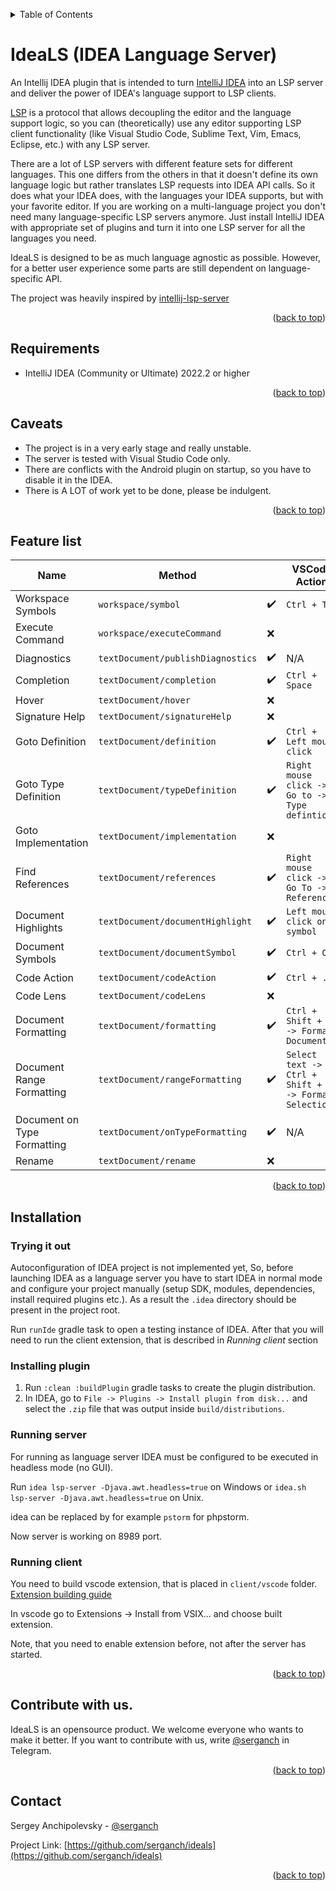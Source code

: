 <a name="readme-top"></a>

<details>
  <summary>Table of Contents</summary>
  <ol>
    <li><a href="#universal-lsp-server">Universal LSP server</a></li>
    <li><a href="#requirements">Requirements</a></li>
    <li><a href="#caveats">Caveats</a></li>
    <li><a href="#feature-list">Feature list</a></li>
    <li><a href="#usage">Usage</a></li>
    <li><a href="#installation">Installation</a></li>
    <li><a href="#contribute-with-us">Contribute with us</a></li>
    <li><a href="#contact">Contact</a></li>
  </ol>
</details>


# IdeaLS (IDEA Language Server)

An Intellij IDEA plugin that is intended to turn [IntelliJ IDEA](https://github.com/JetBrains/intellij-community) into an LSP server and deliver the power of IDEA's language support to LSP clients.

[LSP](https://microsoft.github.io/language-server-protocol/specifications/lsp/3.17/specification/)
is a protocol that allows decoupling the editor and the language support logic,
so you can (theoretically) use any editor supporting LSP client functionality
(like Visual Studio Code, Sublime Text, Vim, Emacs, Eclipse, etc.) with any LSP server.

There are a lot of LSP servers with different feature sets for different languages.
This one differs from the others in that it doesn't define its own language logic
but rather translates LSP requests into IDEA API calls.
So it does what your IDEA does, with the languages your IDEA supports, but with your favorite editor.
If you are working on a multi-language project you don't need many language-specific LSP servers anymore.
Just install IntelliJ IDEA with appropriate set of plugins and turn it into one LSP server for all the languages you need. 

IdeaLS is designed to be as much language agnostic as possible.
However, for a better user experience some parts are still dependent on language-specific API. 

The project was heavily inspired by [intellij-lsp-server](https://github.com/Ruin0x11/intellij-lsp-server)

<p align="right">(<a href="#readme-top">back to top</a>)</p>

## Requirements
- IntelliJ IDEA (Community or Ultimate) 2022.2 or higher

<p align="right">(<a href="#readme-top">back to top</a>)</p>

## Caveats
- The project is in a very early stage and really unstable.
- The server is tested with Visual Studio Code only.
- There are conflicts with the Android plugin on startup, so you have to disable it in the IDEA.
- There is A LOT of work yet to be done, please be indulgent.

<p align="right">(<a href="#readme-top">back to top</a>)</p>

## Feature list

| Name                        | Method                            |                    | VSCode Action                                         |
|-----------------------------|-----------------------------------|--------------------|-------------------------------------------------------|
| Workspace Symbols           | `workspace/symbol`                | :heavy_check_mark: | `Ctrl + T`                                            |
| Execute Command             | `workspace/executeCommand`        | :x:                |                                                       |
| Diagnostics                 | `textDocument/publishDiagnostics` | :heavy_check_mark: | N/A                                                   |
| Completion                  | `textDocument/completion`         | :heavy_check_mark: | `Ctrl + Space`                                        |
| Hover                       | `textDocument/hover`              | :x:                |                                                       |
| Signature Help              | `textDocument/signatureHelp`      | :x:                |                                                       |
| Goto Definition             | `textDocument/definition`         | :heavy_check_mark: | `Ctrl + Left mouse click`                             |
| Goto Type Definition        | `textDocument/typeDefinition`     | :heavy_check_mark: | `Right mouse click -> Go to -> Type defintion`        |
| Goto Implementation         | `textDocument/implementation`     | :x:                |                                                       |
| Find References             | `textDocument/references`         | :heavy_check_mark: | `Right mouse click -> Go To -> References`            |
| Document Highlights         | `textDocument/documentHighlight`  | :heavy_check_mark: | `Left mouse click on symbol`                          |
| Document Symbols            | `textDocument/documentSymbol`     | :heavy_check_mark: | `Ctrl + O`                                            |
| Code Action                 | `textDocument/codeAction`         | :heavy_check_mark: | `Ctrl + .`                                            |
| Code Lens                   | `textDocument/codeLens`           | :x:                |                                                       |
| Document Formatting         | `textDocument/formatting`         | :heavy_check_mark: | `Ctrl + Shift + P -> Format Document`                 |
| Document Range Formatting   | `textDocument/rangeFormatting`    | :heavy_check_mark: | `Select text -> Ctrl + Shift + P -> Format Selection` |
| Document on Type Formatting | `textDocument/onTypeFormatting`   | :heavy_check_mark: | N/A                                                   |
| Rename                      | `textDocument/rename`             | :x:                |                                                       |

<p align="right">(<a href="#readme-top">back to top</a>)</p>

## Installation

### Trying it out
Autoconfiguration of IDEA project is not implemented yet,
So, before launching IDEA as a language server you have to start IDEA in normal mode
and configure your project manually (setup SDK, modules, dependencies, install required plugins etc.).
As a result the `.idea` directory should be present in the project root.

Run `runIde` gradle task to open a testing instance of IDEA.
After that you will need to run the client extension, that is described in *Running client* section  

### Installing plugin
1. Run `:clean :buildPlugin` gradle tasks to create the plugin distribution.
2. In IDEA, go to `File -> Plugins -> Install plugin from disk...` and select the `.zip` file that was output inside `build/distributions`.

### Running server
For running as language server IDEA must be configured to be executed in headless mode (no GUI).

Run `idea lsp-server -Djava.awt.headless=true` on Windows or `idea.sh lsp-server -Djava.awt.headless=true` on Unix.

idea can be replaced by for example `pstorm` for phpstorm.

Now server is working on 8989 port.

### Running client
You need to build vscode extension, that is placed in `client/vscode` folder.
[Extension building guide](https://code.visualstudio.com/api/working-with-extensions/publishing-extension#packaging-extensions)

In vscode go to Extensions -> Install from VSIX... and choose built extension.

Note, that you need to enable extension before, not after the server has started.

<p align="right">(<a href="#readme-top">back to top</a>)</p>

## Contribute with us.

IdeaLS is an opensource product. We welcome everyone who wants to make it better.
If you want to contribute with us, write [@serganch](https://t.me/serganch) in Telegram.

<p align="right">(<a href="#readme-top">back to top</a>)</p>

## Contact

Sergey Anchipolevsky - [@serganch](https://t.me/serganch)

Project Link: [https://github.com/serganch/ideals](https://github.com/serganch/ideals)

<p align="right">(<a href="#readme-top">back to top</a>)</p>
